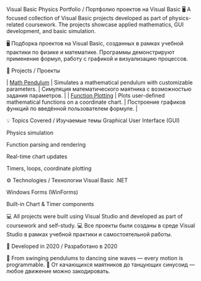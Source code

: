 Visual Basic Physics Portfolio / Портфолио проектов на Visual Basic
🖥️ A focused collection of Visual Basic projects developed as part of physics-related coursework. The projects showcase applied mathematics, GUI development, and basic simulation.

🖥️ Подборка проектов на Visual Basic, созданных в рамках учебной практики по физике и математике. Программы демонстрируют применение формул, работу с графикой и визуализацию процессов.

📌 Projects / Проекты

| [Math Pendulum](./math_pendulum) | Simulates a mathematical pendulum with customizable parameters. | Симуляция математического маятника с возможностью задания параметров. |
| [Function Plotting](./graphics) | Plots user-defined mathematical functions on a coordinate chart. | Построение графиков функций по введённой пользователем формуле. |

💡 Topics Covered / Изучаемые темы
Graphical User Interface (GUI)

Physics simulation

Function parsing and rendering

Real-time chart updates

Timers, loops, coordinate plotting

⚙️ Technologies / Технологии
Visual Basic .NET

Windows Forms (WinForms)

Built-in Chart & Timer components

💻 All projects were built using Visual Studio and developed as part of coursework and self-study.
💻 Все проекты были созданы в среде Visual Studio в рамках учебной практики и самостоятельной работы.

📅 Developed in 2020 / Разработано в 2020

🌟 From swinging pendulums to dancing sine waves — every motion is programmable.
🌟 От качающихся маятников до танцующих синусоид — любое движение можно закодировать.

